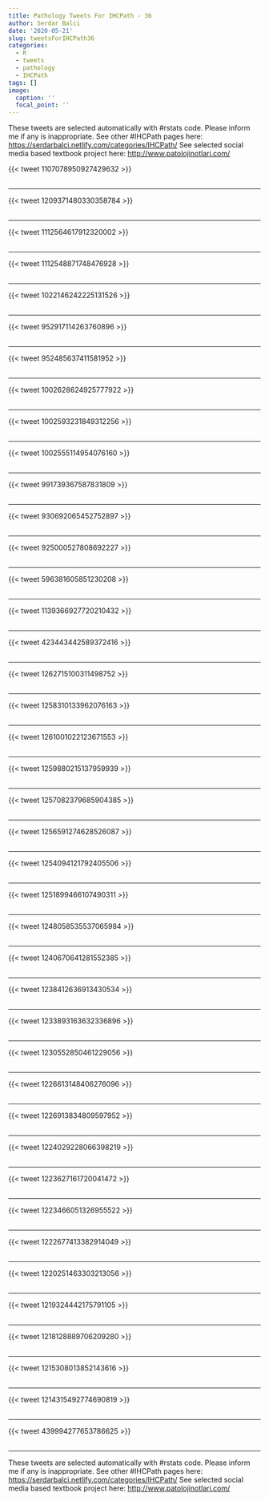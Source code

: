 ```yaml
---
title: Pathology Tweets For IHCPath - 36
author: Serdar Balci
date: '2020-05-21'
slug: tweetsForIHCPath36
categories:
  - R
  - tweets
  - pathology
  - IHCPath
tags: []
image:
  caption: ''
  focal_point: ''
---
```



These tweets are selected automatically with #rstats code. Please inform me if any is inappropriate.
See other #IHCPath pages here: https://serdarbalci.netlify.com/categories/IHCPath/ 
See selected social media based textbook project here: http://www.patolojinotlari.com/

{{< tweet 1107078950927429632 >}}
<br>
<br>
<hr>
{{< tweet 1209371480330358784 >}}
<br>
<br>
<hr>
{{< tweet 1112564617912320002 >}}
<br>
<br>
<hr>
{{< tweet 1112548871748476928 >}}
<br>
<br>
<hr>
{{< tweet 1022146242225131526 >}}
<br>
<br>
<hr>
{{< tweet 952917114263760896 >}}
<br>
<br>
<hr>
{{< tweet 952485637411581952 >}}
<br>
<br>
<hr>
{{< tweet 1002628624925777922 >}}
<br>
<br>
<hr>
{{< tweet 1002593231849312256 >}}
<br>
<br>
<hr>
{{< tweet 1002555114954076160 >}}
<br>
<br>
<hr>
{{< tweet 991739367587831809 >}}
<br>
<br>
<hr>
{{< tweet 930692065452752897 >}}
<br>
<br>
<hr>
{{< tweet 925000527808692227 >}}
<br>
<br>
<hr>
{{< tweet 596381605851230208 >}}
<br>
<br>
<hr>
{{< tweet 1139366927720210432 >}}
<br>
<br>
<hr>
{{< tweet 423443442589372416 >}}
<br>
<br>
<hr>
{{< tweet 1262715100311498752 >}}
<br>
<br>
<hr>
{{< tweet 1258310133962076163 >}}
<br>
<br>
<hr>
{{< tweet 1261001022123671553 >}}
<br>
<br>
<hr>
{{< tweet 1259880215137959939 >}}
<br>
<br>
<hr>
{{< tweet 1257082379685904385 >}}
<br>
<br>
<hr>
{{< tweet 1256591274628526087 >}}
<br>
<br>
<hr>
{{< tweet 1254094121792405506 >}}
<br>
<br>
<hr>
{{< tweet 1251899466107490311 >}}
<br>
<br>
<hr>
{{< tweet 1248058535537065984 >}}
<br>
<br>
<hr>
{{< tweet 1240670641281552385 >}}
<br>
<br>
<hr>
{{< tweet 1238412636913430534 >}}
<br>
<br>
<hr>
{{< tweet 1233893163632336896 >}}
<br>
<br>
<hr>
{{< tweet 1230552850461229056 >}}
<br>
<br>
<hr>
{{< tweet 1226613148406276096 >}}
<br>
<br>
<hr>
{{< tweet 1226913834809597952 >}}
<br>
<br>
<hr>
{{< tweet 1224029228066398219 >}}
<br>
<br>
<hr>
{{< tweet 1223627161720041472 >}}
<br>
<br>
<hr>
{{< tweet 1223466051326955522 >}}
<br>
<br>
<hr>
{{< tweet 1222677413382914049 >}}
<br>
<br>
<hr>
{{< tweet 1220251463303213056 >}}
<br>
<br>
<hr>
{{< tweet 1219324442175791105 >}}
<br>
<br>
<hr>
{{< tweet 1218128889706209280 >}}
<br>
<br>
<hr>
{{< tweet 1215308013852143616 >}}
<br>
<br>
<hr>
{{< tweet 1214315492774690819 >}}
<br>
<br>
<hr>
{{< tweet 439994277653786625 >}}
<br>
<br>
<hr>


These tweets are selected automatically with #rstats code. Please inform me if any is inappropriate.
See other #IHCPath pages here: https://serdarbalci.netlify.com/categories/IHCPath/ 
See selected social media based textbook project here: http://www.patolojinotlari.com/
